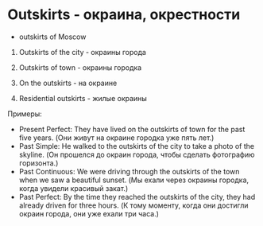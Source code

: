 # Outskirts - окраина, окрестности

- outskirts of Moscow

1. Outskirts of the city - окраины города

2. Outskirts of town - окраины городка

3. On the outskirts - на окраине

4. Residential outskirts - жилые окраины

Примеры:

- Present Perfect: They have lived on the outskirts of town for the past five years. (Они живут на окраине городка уже пять лет.)
- Past Simple: He walked to the outskirts of the city to take a photo of the skyline. (Он прошелся до окраин города, чтобы сделать фотографию горизонта.)
- Past Continuous: We were driving through the outskirts of the town when we saw a beautiful sunset. (Мы ехали через окраины городка, когда увидели красивый закат.)
- Past Perfect: By the time they reached the outskirts of the city, they had already driven for three hours. (К тому моменту, когда они достигли окраин города, они уже ехали три часа.)
